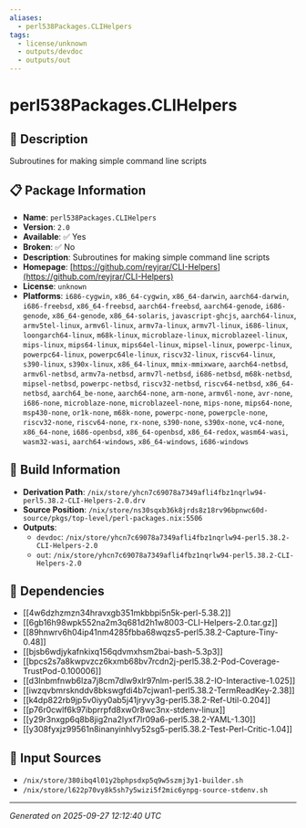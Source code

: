 ```yaml
---
aliases:
  - perl538Packages.CLIHelpers
tags:
  - license/unknown
  - outputs/devdoc
  - outputs/out
---
```


# perl538Packages.CLIHelpers

## 📝 Description

Subroutines for making simple command line scripts

## 📋 Package Information

- **Name**: `perl538Packages.CLIHelpers`
- **Version**: `2.0`
- **Available**: ✅ Yes
- **Broken**: ✅ No
- **Description**: Subroutines for making simple command line scripts
- **Homepage**: [https://github.com/reyjrar/CLI-Helpers](https://github.com/reyjrar/CLI-Helpers)
- **License**: `unknown`
- **Platforms**: `i686-cygwin`, `x86_64-cygwin`, `x86_64-darwin`, `aarch64-darwin`, `i686-freebsd`, `x86_64-freebsd`, `aarch64-freebsd`, `aarch64-genode`, `i686-genode`, `x86_64-genode`, `x86_64-solaris`, `javascript-ghcjs`, `aarch64-linux`, `armv5tel-linux`, `armv6l-linux`, `armv7a-linux`, `armv7l-linux`, `i686-linux`, `loongarch64-linux`, `m68k-linux`, `microblaze-linux`, `microblazeel-linux`, `mips-linux`, `mips64-linux`, `mips64el-linux`, `mipsel-linux`, `powerpc-linux`, `powerpc64-linux`, `powerpc64le-linux`, `riscv32-linux`, `riscv64-linux`, `s390-linux`, `s390x-linux`, `x86_64-linux`, `mmix-mmixware`, `aarch64-netbsd`, `armv6l-netbsd`, `armv7a-netbsd`, `armv7l-netbsd`, `i686-netbsd`, `m68k-netbsd`, `mipsel-netbsd`, `powerpc-netbsd`, `riscv32-netbsd`, `riscv64-netbsd`, `x86_64-netbsd`, `aarch64_be-none`, `aarch64-none`, `arm-none`, `armv6l-none`, `avr-none`, `i686-none`, `microblaze-none`, `microblazeel-none`, `mips-none`, `mips64-none`, `msp430-none`, `or1k-none`, `m68k-none`, `powerpc-none`, `powerpcle-none`, `riscv32-none`, `riscv64-none`, `rx-none`, `s390-none`, `s390x-none`, `vc4-none`, `x86_64-none`, `i686-openbsd`, `x86_64-openbsd`, `x86_64-redox`, `wasm64-wasi`, `wasm32-wasi`, `aarch64-windows`, `x86_64-windows`, `i686-windows`

## 🔧 Build Information

- **Derivation Path**: `/nix/store/yhcn7c69078a7349afli4fbz1nqrlw94-perl5.38.2-CLI-Helpers-2.0.drv`
- **Source Position**: `/nix/store/ns30sqxb36k8jrds8z18rv96bpnwc60d-source/pkgs/top-level/perl-packages.nix:5506`
- **Outputs**:
  - `devdoc`:  `/nix/store/yhcn7c69078a7349afli4fbz1nqrlw94-perl5.38.2-CLI-Helpers-2.0`
  - `out`:  `/nix/store/yhcn7c69078a7349afli4fbz1nqrlw94-perl5.38.2-CLI-Helpers-2.0`

## 🔗 Dependencies

- [[4w6dzhzmzn34hravxgb351mkbbpi5n5k-perl-5.38.2]]
- [[6gb16h98wpk552na2m3q681d2h1w8003-CLI-Helpers-2.0.tar.gz]]
- [[89hnwrv6h04ip41nm4285fbba68wqzs5-perl5.38.2-Capture-Tiny-0.48]]
- [[bjsb6wdjykafnkixq156qdvmxhsm2bai-bash-5.3p3]]
- [[bpcs2s7a8kwpvzcz6kxmb68bv7rcdn2j-perl5.38.2-Pod-Coverage-TrustPod-0.100006]]
- [[d3lnbmfnwb6lza7j8cm7dlw9xlr97nlm-perl5.38.2-IO-Interactive-1.025]]
- [[iwzqvbmrsknddv8bkswgfdi4b7cjwan1-perl5.38.2-TermReadKey-2.38]]
- [[k4dp822rb9jp5v0iyy0ab5j41jryvy3g-perl5.38.2-Ref-Util-0.204]]
- [[p76r0cwlf6k97ibprrpfd8xw0r8wc3nx-stdenv-linux]]
- [[y29r3nxgp6q8b8jig2na2lyxf7lr09a6-perl5.38.2-YAML-1.30]]
- [[y308fyxjz99561n8inanyinhlvy52sg5-perl5.38.2-Test-Perl-Critic-1.04]]

## 📁 Input Sources

- `/nix/store/380ibq4l01y2bphpsdxp5q9w5szmj3y1-builder.sh`
- `/nix/store/l622p70vy8k5sh7y5wizi5f2mic6ynpg-source-stdenv.sh`

---
*Generated on 2025-09-27 12:12:40 UTC*
